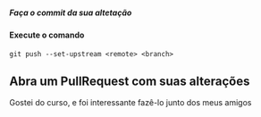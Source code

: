 ##### Faça o commit da sua altetação

#### Execute o comando

`git push --set-upstream <remote> <branch>`

## Abra um PullRequest com suas alterações

Gostei do curso, e foi interessante fazê-lo junto dos meus amigos
